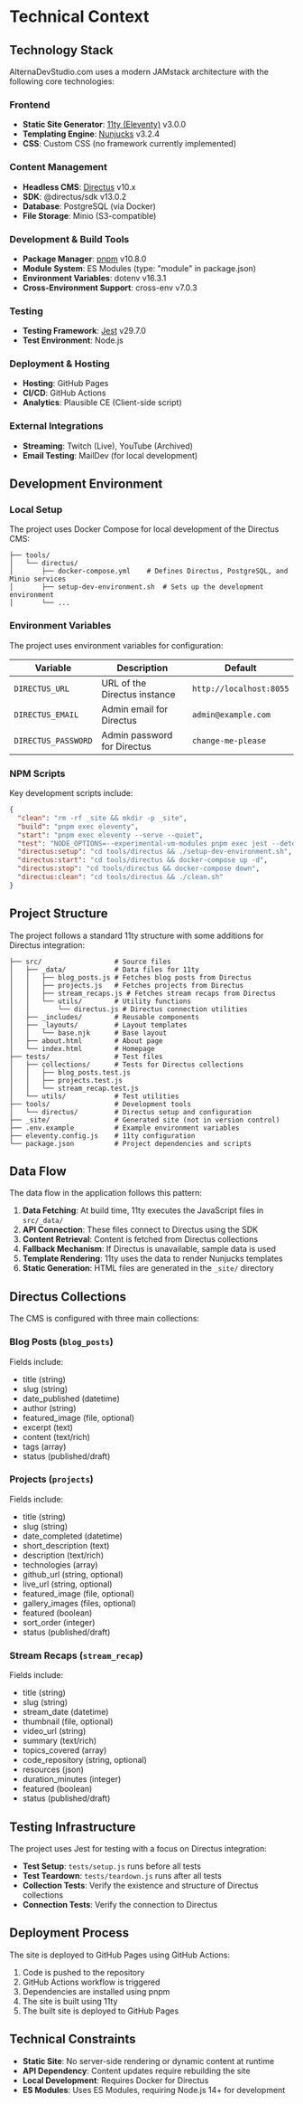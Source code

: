 # Technical Context

## Technology Stack

AlternaDevStudio.com uses a modern JAMstack architecture with the following core technologies:

### Frontend

- **Static Site Generator**: [11ty (Eleventy)](https://www.11ty.dev/) v3.0.0
- **Templating Engine**: [Nunjucks](https://mozilla.github.io/nunjucks/) v3.2.4
- **CSS**: Custom CSS (no framework currently implemented)

### Content Management

- **Headless CMS**: [Directus](https://directus.io/) v10.x
- **SDK**: @directus/sdk v13.0.2
- **Database**: PostgreSQL (via Docker)
- **File Storage**: Minio (S3-compatible)

### Development & Build Tools

- **Package Manager**: [pnpm](https://pnpm.io/) v10.8.0
- **Module System**: ES Modules (type: "module" in package.json)
- **Environment Variables**: dotenv v16.3.1
- **Cross-Environment Support**: cross-env v7.0.3

### Testing

- **Testing Framework**: [Jest](https://jestjs.io/) v29.7.0
- **Test Environment**: Node.js

### Deployment & Hosting

- **Hosting**: GitHub Pages
- **CI/CD**: GitHub Actions
- **Analytics**: Plausible CE (Client-side script)

### External Integrations

- **Streaming**: Twitch (Live), YouTube (Archived)
- **Email Testing**: MailDev (for local development)

## Development Environment

### Local Setup

The project uses Docker Compose for local development of the Directus CMS:

```
├── tools/
│   └── directus/
│       ├── docker-compose.yml    # Defines Directus, PostgreSQL, and Minio services
│       ├── setup-dev-environment.sh  # Sets up the development environment
│       └── ...
```

### Environment Variables

The project uses environment variables for configuration:

| Variable | Description | Default |
|----------|-------------|---------|
| `DIRECTUS_URL` | URL of the Directus instance | `http://localhost:8055` |
| `DIRECTUS_EMAIL` | Admin email for Directus | `admin@example.com` |
| `DIRECTUS_PASSWORD` | Admin password for Directus | `change-me-please` |

### NPM Scripts

Key development scripts include:

```json
{
  "clean": "rm -rf _site && mkdir -p _site",
  "build": "pnpm exec eleventy",
  "start": "pnpm exec eleventy --serve --quiet",
  "test": "NODE_OPTIONS=--experimental-vm-modules pnpm exec jest --detectOpenHandles",
  "directus:setup": "cd tools/directus && ./setup-dev-environment.sh",
  "directus:start": "cd tools/directus && docker-compose up -d",
  "directus:stop": "cd tools/directus && docker-compose down",
  "directus:clean": "cd tools/directus && ./clean.sh"
}
```

## Project Structure

The project follows a standard 11ty structure with some additions for Directus integration:

```
├── src/                  # Source files
│   ├── _data/            # Data files for 11ty
│   │   ├── blog_posts.js # Fetches blog posts from Directus
│   │   ├── projects.js   # Fetches projects from Directus
│   │   ├── stream_recaps.js # Fetches stream recaps from Directus
│   │   └── utils/        # Utility functions
│   │       └── directus.js # Directus connection utilities
│   ├── _includes/        # Reusable components
│   ├── _layouts/         # Layout templates
│   │   └── base.njk      # Base layout
│   ├── about.html        # About page
│   └── index.html        # Homepage
├── tests/                # Test files
│   ├── collections/      # Tests for Directus collections
│   │   ├── blog_posts.test.js
│   │   ├── projects.test.js
│   │   └── stream_recap.test.js
│   └── utils/            # Test utilities
├── tools/                # Development tools
│   └── directus/         # Directus setup and configuration
├── _site/                # Generated site (not in version control)
├── .env.example          # Example environment variables
├── eleventy.config.js    # 11ty configuration
└── package.json          # Project dependencies and scripts
```

## Data Flow

The data flow in the application follows this pattern:

1. **Data Fetching**: At build time, 11ty executes the JavaScript files in `src/_data/`
2. **API Connection**: These files connect to Directus using the SDK
3. **Content Retrieval**: Content is fetched from Directus collections
4. **Fallback Mechanism**: If Directus is unavailable, sample data is used
5. **Template Rendering**: 11ty uses the data to render Nunjucks templates
6. **Static Generation**: HTML files are generated in the `_site/` directory

## Directus Collections

The CMS is configured with three main collections:

### Blog Posts (`blog_posts`)

Fields include:
- title (string)
- slug (string)
- date_published (datetime)
- author (string)
- featured_image (file, optional)
- excerpt (text)
- content (text/rich)
- tags (array)
- status (published/draft)

### Projects (`projects`)

Fields include:
- title (string)
- slug (string)
- date_completed (datetime)
- short_description (text)
- description (text/rich)
- technologies (array)
- github_url (string, optional)
- live_url (string, optional)
- featured_image (file, optional)
- gallery_images (files, optional)
- featured (boolean)
- sort_order (integer)
- status (published/draft)

### Stream Recaps (`stream_recap`)

Fields include:
- title (string)
- slug (string)
- stream_date (datetime)
- thumbnail (file, optional)
- video_url (string)
- summary (text/rich)
- topics_covered (array)
- code_repository (string, optional)
- resources (json)
- duration_minutes (integer)
- featured (boolean)
- status (published/draft)

## Testing Infrastructure

The project uses Jest for testing with a focus on Directus integration:

- **Test Setup**: `tests/setup.js` runs before all tests
- **Test Teardown**: `tests/teardown.js` runs after all tests
- **Collection Tests**: Verify the existence and structure of Directus collections
- **Connection Tests**: Verify the connection to Directus

## Deployment Process

The site is deployed to GitHub Pages using GitHub Actions:

1. Code is pushed to the repository
2. GitHub Actions workflow is triggered
3. Dependencies are installed using pnpm
4. The site is built using 11ty
5. The built site is deployed to GitHub Pages

## Technical Constraints

- **Static Site**: No server-side rendering or dynamic content at runtime
- **API Dependency**: Content updates require rebuilding the site
- **Local Development**: Requires Docker for Directus
- **ES Modules**: Uses ES Modules, requiring Node.js 14+ for development
